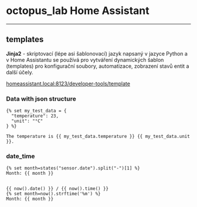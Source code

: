 # octopus_lab Home Assistant

---

## templates

**Jinja2** - skriptovací (lépe asi šablonovací) jazyk napsaný v jazyce Python a v Home Assistantu se používá pro vytváření dynamických šablon (templates) pro konfigurační soubory, automatizace, zobrazení stavů entit a další účely.

[homeassistant.local:8123/developer-tools/template](http://homeassistant.local:8123/developer-tools/template)

### Data with json structure

```jinja2
{% set my_test_data = {
  "temperature": 23,
  "unit": "°C"
} %}

The temperature is {{ my_test_data.temperature }} {{ my_test_data.unit }}.
```


### date_time

```jinja2
{% set month=states("sensor.date").split("-")[1] %}
Month: {{ month }}


{{ now().date() }} / {{ now().time() }}
{% set month=now().strftime('%m') %}
Month: {{ month }}
```
